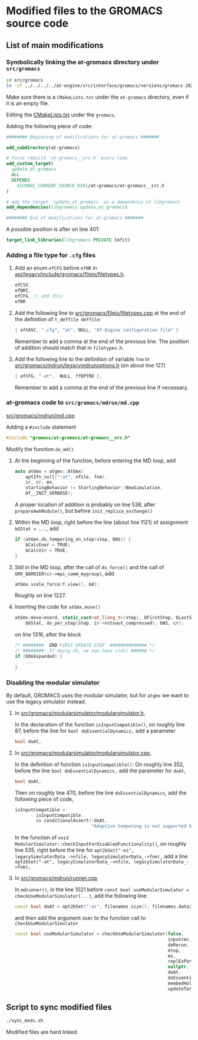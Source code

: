 # Modified files to the GROMACS source code

## List of main modifications

### Symbolically linking the at-gromacs directory under `src/gromacs`

```sh
cd src/gromacs
ln -sf ../../../../at-engine/src/interface/gromacs/versions/gromacs-2022/modified/src/gromacs/at-gromacs
```

Make sure there is a `CMakeLists.txt` under the `at-gromacs` directory,
even if it is an empty file.

Editing the [CMakeLists.txt](src/gromacs/CMakeLists.txt) under the `gromacs`.

Adding the following piece of code:

```cmake
######## Beginning of modifications for at-gromacs #######

add_subdirectory(at-gromacs)

# force rebuild `at-gromacs__src.h` every time
add_custom_target(
  update_at_gromacs
  ALL
  DEPENDS
    ${CMAKE_CURRENT_SOURCE_DIR}/at-gromacs/at-gromacs__src.h
)

# add the target `update_at_gromacs` as a dependency of libgromacs
add_dependencies(libgromacs update_at_gromacs)

######## End of modifications for at-gromacs #######
```

A possible position is after on line 401:

```cmake
target_link_libraries(libgromacs PRIVATE lmfit)
```

### Adding a file type for `.cfg` files

1. Add an enum `efCFG` before `efNR` in [api/legacy/include/gromacs/fileio/filetypes.h](api/legacy/include/gromacs/fileio/filetypes.h).

    ```C
    efCSV,
    efQMI,
    efCFG, // add this
    efNR
    ```

2. Add the following line to [src/gromacs/fileio/filetypes.cpp](src/gromacs/fileio/filetypes.cpp)
   at the end of the definition of `t_deffile deffile`:

    ```C
    { eftASC, ".cfg", "at", NULL, "AT-Engine configuration file" }
    ```

    Remember to add a comma at the end of the previous line.
    The position of addition should match that in `filetypes.h`.

3. Add the following line to the definition of variable `fnm` in [src/gromacs/mdrun/legacymdrunoptions.h](src/gromacs/mdrun/legacymdrunoptions.h) (on about line 127)

    ```C
    { efCFG, "-at",  NULL, ffOPTRD },
    ```

    Remember to add a comma at the end of the previous line if necessary.

### at-gromacs code to `src/gromacs/mdrun/md.cpp`

[src/gromacs/mdrun/md.cpp](src/gromacs/mdrun/md.cpp)

Adding a `#include` statement

```C++
#include "gromacs/at-gromacs/at-gromacs__src.h"
```

Modify the function `do_md()`

1. At the beginning of the function, before entering the MD loop, add

    ```C++
    auto atGmx = atgmx::AtGmx(
        opt2fn_null("-at", nfile, fnm),
        ir, cr, ms,
        startingBehavior != StartingBehavior::NewSimulation,
        AT__INIT_VERBOSE);
    ```

    A proper location of addition is probably on line 538, after `prepareAwhModule()`, but before `init_replica_exchange()`

2. Within the MD loop, right before the line (about line 1121) of assignment `bGStat = ...`, add

    ```C++
    if (atGmx.do_tempering_on_step(step, bNS)) {
        bCalcEner = TRUE;
        bCalcVir = TRUE;
    }
    ```

3. Still in the MD loop, after the call of `do_force()` and the call of `GMX_BARRIER(cr->mpi_comm_mygroup)`, add

    ```C++
    atGmx.scale_force(f.view(), md);
    ```

    Roughly on line 1227.

4. Inserting the code for `atGmx.move()`

    ```C++
    atGmx.move(enerd, static_cast<at_llong_t>(step), bFirstStep, bLastStep,
        bGStat, do_per_step(step, ir->nstxout_compressed), bNS, cr);
    ```

    on line 1316, after the block

    ```C++
    /* ########  END FIRST UPDATE STEP  ############## */
    /* ########  If doing VV, we now have v(dt) ###### */
    if (bDoExpanded) {
        ...
    }
    ```

### Disabling the modular simulator

By default, GROMACS uses the modular simulator,
but for `atgmx` we want to use the legacy simulator instead.

1. In [src/gromacs/modularsimulator/modularsimulator.h](src/gromacs/modularsimulator/modularsimulator.h),

    In the declaration of the function `isInputCompatible()`, on roughly line 87,
    before the line for `bool doEssentialDynamics,`
    add a parameter

    ```C++
    bool doAt,
    ```

2. In [src/gromacs/modularsimulator/modularsimulator.cpp](src/gromacs/modularsimulator/modularsimulator.cpp),

    In the definition of function `isInputCompatible()`:
    On roughly line 352, before the line `bool doEssentialDynamics,`
    add the parameter for `doAt`,

    ```C++
    bool doAt,
    ```

    Then on roughly line 470, before the line `doEssentialDynamics`,
    add the following piece of code,

    ```C++
    isInputCompatible =
            isInputCompatible
            && conditionalAssert(!doAt,
                                 "Adaptive tempering is not supported by the modular simulator.");
    ```

    In the function of `void ModularSimulator::checkInputForDisabledFunctionality()`,
    on roughly line 535, right before the line for
    `opt2bSet("-ei", legacySimulatorData_->nfile, legacySimulatorData_->fnm),`
    add a line
    `opt2bSet("-at", legacySimulatorData_->nfile, legacySimulatorData_->fnm),`

3. In [src/gromacs/mdrun/runner.cpp](src/gromacs/mdrun/runner.cpp)

    In `mdrunner()`, in the line 1021 before
    `const bool useModularSimulator = checkUseModularSimulator(...)`,
    add the following line:

    ```C++
    const bool doAt = opt2bSet("-at", filenames.size(), filenames.data());
    ```

    and then add the argument `doAt` to the function call to `checkUseModularSimulator`

    ```C++
    const bool useModularSimulator = checkUseModularSimulator(false,
                                                              inputrec.get(),
                                                              doRerun,
                                                              mtop,
                                                              ms,
                                                              replExParams,
                                                              nullptr,
                                                              doAt,
                                                              doEssentialDynamics,
                                                              membedHolder.doMembed(),
                                                              updateTarget == TaskTarget::Gpu);
    ```

## Script to sync modified files

```sh
./sync_mods.sh
```

Modified files are hard linked.
